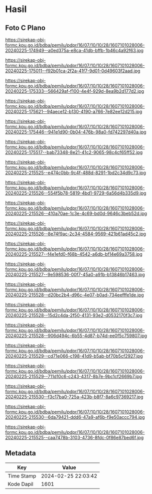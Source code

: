 # Hasil

## Foto C Plano

https://sirekap-obj-formc.kpu.go.id/bdba/pemilu/pdpr/16/07/10/10/28/1607101028006-20240225-174949--a0ed375a-e8ca-41db-bffb-1b46c4a92f63.jpg

https://sirekap-obj-formc.kpu.go.id/bdba/pemilu/pdpr/16/07/10/10/28/1607101028006-20240225-175011--f92b01ca-2f2a-41f7-9d01-0d49603f2aad.jpg

https://sirekap-obj-formc.kpu.go.id/bdba/pemilu/pdpr/16/07/10/10/28/1607101028006-20240225-175333--566429af-f100-4e4f-929d-8ea9b2d177d2.jpg

https://sirekap-obj-formc.kpu.go.id/bdba/pemilu/pdpr/16/07/10/10/28/1607101028006-20240225-175621--94aece12-b130-4190-a766-7e82ee12d215.jpg

https://sirekap-obj-formc.kpu.go.id/bdba/pemilu/pdpr/16/07/10/10/28/1607101028006-20240225-175446--941e1d90-0b04-476b-98a0-fd742297d40a.jpg

https://sirekap-obj-formc.kpu.go.id/bdba/pemilu/pdpr/16/07/10/10/28/1607101028006-20240225-175517--bab73348-8e21-41c2-9065-98c4cf65ff52.jpg

https://sirekap-obj-formc.kpu.go.id/bdba/pemilu/pdpr/16/07/10/10/28/1607101028006-20240225-215525--e474c0bb-9c4f-488d-8291-1bd2c34d9c73.jpg

https://sirekap-obj-formc.kpu.go.id/bdba/pemilu/pdpr/16/07/10/10/28/1607101028006-20240225-215526--554f5b78-5819-4bd1-9729-6a56d4b335d9.jpg

https://sirekap-obj-formc.kpu.go.id/bdba/pemilu/pdpr/16/07/10/10/28/1607101028006-20240225-215526--410a70ae-1c3e-4c69-bd0d-9646c3beb52d.jpg

https://sirekap-obj-formc.kpu.go.id/bdba/pemilu/pdpr/16/07/10/10/28/1607101028006-20240225-215526--8e74f9ac-2c34-4584-9569-421b61ad45c2.jpg

https://sirekap-obj-formc.kpu.go.id/bdba/pemilu/pdpr/16/07/10/10/28/1607101028006-20240225-215527--f4e1efd0-f68b-4542-a6db-bf14e69a3758.jpg

https://sirekap-obj-formc.kpu.go.id/bdba/pemilu/pdpr/16/07/10/10/28/1607101028006-20240225-215527--9e598536-00f7-45a0-a91b-b13846b17463.jpg

https://sirekap-obj-formc.kpu.go.id/bdba/pemilu/pdpr/16/07/10/10/28/1607101028006-20240225-215528--d20bc2b4-d96c-4e07-b0ad-734eefffe1de.jpg

https://sirekap-obj-formc.kpu.go.id/bdba/pemilu/pdpr/16/07/10/10/28/1607101028006-20240225-215528--15d2c4da-2f50-4131-93e2-d0532170f3c7.jpg

https://sirekap-obj-formc.kpu.go.id/bdba/pemilu/pdpr/16/07/10/10/28/1607101028006-20240225-215528--906d494c-6b55-4d87-b74d-ee0f5c759807.jpg

https://sirekap-obj-formc.kpu.go.id/bdba/pemilu/pdpr/16/07/10/10/28/1607101028006-20240225-215529--cd71e066-c198-41d9-b5ab-bf70b5cf2927.jpg

https://sirekap-obj-formc.kpu.go.id/bdba/pemilu/pdpr/16/07/10/10/28/1607101028006-20240225-215529--711d10c6-c243-4317-8b7e-9bc1cf2669b7.jpg

https://sirekap-obj-formc.kpu.go.id/bdba/pemilu/pdpr/16/07/10/10/28/1607101028006-20240225-215530--f3c17ba0-725a-423b-b8f7-8a6c97369217.jpg

https://sirekap-obj-formc.kpu.go.id/bdba/pemilu/pdpr/16/07/10/10/28/1607101028006-20240225-215530--6da79421-ddd6-47a9-af6b-f9e50accc794.jpg

https://sirekap-obj-formc.kpu.go.id/bdba/pemilu/pdpr/16/07/10/10/28/1607101028006-20240225-215525--caa7478b-3103-4736-8fdc-0f86e87bed6f.jpg


## Metadata

| Key        | Value               |
| ---------- | ------------------- |
| Time Stamp | 2024-02-25 22:03:42 |
| Kode Dapil | 1601                |



